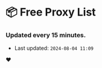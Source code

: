 # :package: Free Proxy List
### Updated every 15 minutes.

- Last updated: `2024-08-04 11:09`

:heart:
